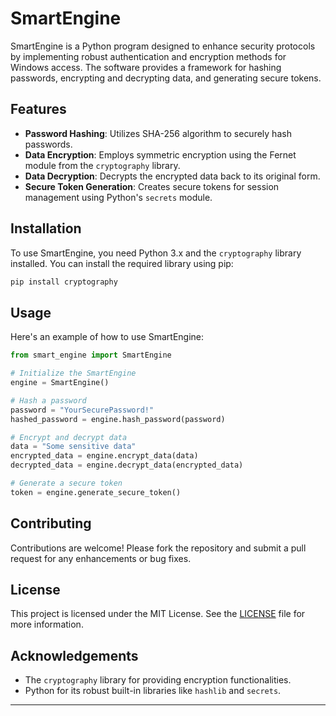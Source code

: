 # SmartEngine

SmartEngine is a Python program designed to enhance security protocols by implementing robust authentication and encryption methods for Windows access. The software provides a framework for hashing passwords, encrypting and decrypting data, and generating secure tokens.

## Features

- **Password Hashing**: Utilizes SHA-256 algorithm to securely hash passwords.
- **Data Encryption**: Employs symmetric encryption using the Fernet module from the `cryptography` library.
- **Data Decryption**: Decrypts the encrypted data back to its original form.
- **Secure Token Generation**: Creates secure tokens for session management using Python's `secrets` module.

## Installation

To use SmartEngine, you need Python 3.x and the `cryptography` library installed. You can install the required library using pip:

```sh
pip install cryptography
```

## Usage

Here's an example of how to use SmartEngine:

```python
from smart_engine import SmartEngine

# Initialize the SmartEngine
engine = SmartEngine()

# Hash a password
password = "YourSecurePassword!"
hashed_password = engine.hash_password(password)

# Encrypt and decrypt data
data = "Some sensitive data"
encrypted_data = engine.encrypt_data(data)
decrypted_data = engine.decrypt_data(encrypted_data)

# Generate a secure token
token = engine.generate_secure_token()
```

## Contributing

Contributions are welcome! Please fork the repository and submit a pull request for any enhancements or bug fixes.

## License

This project is licensed under the MIT License. See the [LICENSE](LICENSE) file for more information.

## Acknowledgements

- The `cryptography` library for providing encryption functionalities.
- Python for its robust built-in libraries like `hashlib` and `secrets`.

---